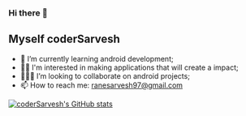 ### Hi there 👋
## Myself coderSarvesh
- 🌱 I’m currently learning android development;
- 👨‍💻 I'm interested in making applications that will create a impact;
- 👨‍👦‍👦 I’m looking to collaborate on android projects;
- 📫 How to reach me: ranesarvesh97@gmail.com

[![coderSarvesh's GitHub stats](https://github-readme-stats.vercel.app/api?username=coderSarvesh&show_icons=true&theme=basic&count_private=true)](https://github.com/coderSarvesh/github-readme-stats)

<!--
**coderSarvesh/coderSarvesh** is a ✨ _special_ ✨ repository because its `README.md` (this file) appears on your GitHub profile.

Here are some ideas to get you started:

- 🔭 I’m currently working on ...
- 🌱 I’m currently learning ...
- 👯 I’m looking to collaborate on ...
- 🤔 I’m looking for help with ...
- 💬 Ask me about ...
- 📫 How to reach me: ...
- 😄 Pronouns: ...
- ⚡ Fun fact: ...
-->
